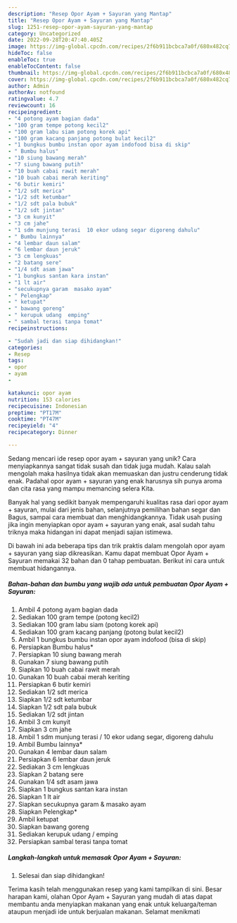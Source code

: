```yaml
---
description: "Resep Opor Ayam + Sayuran yang Mantap"
title: "Resep Opor Ayam + Sayuran yang Mantap"
slug: 1251-resep-opor-ayam-sayuran-yang-mantap
category: Uncategorized
date: 2022-09-28T20:47:40.405Z
image: https://img-global.cpcdn.com/recipes/2f6b911bcbca7a0f/680x482cq70/opor-ayam-sayuran-foto-resep-utama.jpg
hideToc: false
enableToc: true
enableTocContent: false
thumbnail: https://img-global.cpcdn.com/recipes/2f6b911bcbca7a0f/680x482cq70/opor-ayam-sayuran-foto-resep-utama.jpg
cover: https://img-global.cpcdn.com/recipes/2f6b911bcbca7a0f/680x482cq70/opor-ayam-sayuran-foto-resep-utama.jpg
author: Admin
authorAv: notfound
ratingvalue: 4.7
reviewcount: 16
recipeingredient:
- "4 potong ayam bagian dada"
- "100 gram tempe potong kecil2"
- "100 gram labu siam potong korek api"
- "100 gram kacang panjang potong bulat kecil2"
- "1 bungkus bumbu instan opor ayam indofood bisa di skip"
- " Bumbu halus"
- "10 siung bawang merah"
- "7 siung bawang putih"
- "10 buah cabai rawit merah"
- "10 buah cabai merah keriting"
- "6 butir kemiri"
- "1/2 sdt merica"
- "1/2 sdt ketumbar"
- "1/2 sdt pala bubuk"
- "1/2 sdt jintan"
- "3 cm kunyit"
- "3 cm jahe"
- "1 sdm munjung terasi  10 ekor udang segar digoreng dahulu"
- " Bumbu lainnya"
- "4 lembar daun salam"
- "6 lembar daun jeruk"
- "3 cm lengkuas"
- "2 batang sere"
- "1/4 sdt asam jawa"
- "1 bungkus santan kara instan"
- "1 lt air"
- "secukupnya garam  masako ayam"
- " Pelengkap"
- " ketupat"
- " bawang goreng"
- " kerupuk udang  emping"
- " sambal terasi tanpa tomat"
recipeinstructions:

- "Sudah jadi dan siap dihidangkan!"
categories:
- Resep
tags:
- opor
- ayam
- 

katakunci: opor ayam  
nutrition: 153 calories
recipecuisine: Indonesian
preptime: "PT17M"
cooktime: "PT47M"
recipeyield: "4"
recipecategory: Dinner

---
```





Sedang mencari ide resep opor ayam + sayuran yang unik? Cara menyiapkannya sangat tidak susah dan tidak juga mudah. Kalau salah mengolah maka hasilnya tidak akan memuaskan dan justru cenderung tidak enak. Padahal opor ayam + sayuran yang enak harusnya sih punya aroma dan cita rasa yang mampu memancing selera Kita.





Banyak hal yang sedikit banyak mempengaruhi kualitas rasa dari opor ayam + sayuran, mulai dari jenis bahan, selanjutnya pemilihan bahan segar dan Bagus, sampai cara membuat dan menghidangkannya. Tidak usah pusing jika ingin menyiapkan opor ayam + sayuran yang enak,      asal sudah tahu triknya maka hidangan ini dapat menjadi sajian istimewa.





















Di bawah ini ada beberapa tips dan trik praktis dalam mengolah opor ayam + sayuran yang siap dikreasikan. Kamu dapat membuat Opor Ayam + Sayuran memakai 32 bahan dan 0 tahap pembuatan. Berikut ini cara untuk membuat hidangannya.

<!--inarticleads1-->

##### Bahan-bahan dan bumbu yang wajib ada untuk pembuatan Opor Ayam + Sayuran:

1. Ambil 4 potong ayam bagian dada
1. Sediakan 100 gram tempe (potong kecil2)
1. Sediakan 100 gram labu siam (potong korek api)
1. Sediakan 100 gram kacang panjang (potong bulat kecil2)
1. Ambil 1 bungkus bumbu instan opor ayam indofood (bisa di skip)
1. Persiapkan  Bumbu halus*
1. Persiapkan 10 siung bawang merah
1. Gunakan 7 siung bawang putih
1. Siapkan 10 buah cabai rawit merah
1. Gunakan 10 buah cabai merah keriting
1. Persiapkan 6 butir kemiri
1. Sediakan 1/2 sdt merica
1. Siapkan 1/2 sdt ketumbar
1. Siapkan 1/2 sdt pala bubuk
1. Sediakan 1/2 sdt jintan
1. Ambil 3 cm kunyit
1. Siapkan 3 cm jahe
1. Ambil 1 sdm munjung terasi / 10 ekor udang segar, digoreng dahulu
1. Ambil  Bumbu lainnya*
1. Gunakan 4 lembar daun salam
1. Persiapkan 6 lembar daun jeruk
1. Sediakan 3 cm lengkuas
1. Siapkan 2 batang sere
1. Gunakan 1/4 sdt asam jawa
1. Siapkan 1 bungkus santan kara instan
1. Siapkan 1 lt air
1. Siapkan secukupnya garam &amp; masako ayam
1. Siapkan  Pelengkap*
1. Ambil  ketupat
1. Siapkan  bawang goreng
1. Sediakan  kerupuk udang / emping
1. Persiapkan  sambal terasi tanpa tomat




<!--inarticleads2-->

##### Langkah-langkah untuk memasak Opor Ayam + Sayuran:


1. Selesai dan siap dihidangkan!



Terima kasih telah menggunakan resep yang kami tampilkan di sini. Besar harapan kami, olahan Opor Ayam + Sayuran yang mudah di atas dapat membantu anda menyiapkan makanan yang enak untuk keluarga/teman ataupun menjadi ide untuk berjualan makanan. Selamat menikmati

